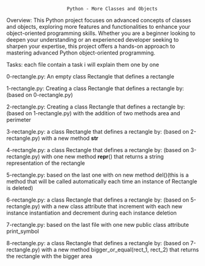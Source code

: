                           Python - More Classes and Objects

Overview:
This Python project focuses on advanced concepts of classes and objects, exploring more features and functionalities to enhance your object-oriented programming skills. Whether you are a beginner looking to deepen your understanding or an experienced developer seeking to sharpen your expertise, this project offers a hands-on approach to mastering advanced Python object-oriented programming.

Tasks: each file contain a task i will explain them one by one

0-rectangle.py:
An empty class Rectangle that defines a rectangle

1-rectangle.py:
Creating a class Rectangle that defines a rectangle by: (based on 0-rectangle.py)

2-rectangle.py:
Creating a class Rectangle that defines a rectangle by: (based on 1-rectangle.py) with the addition of two methods area and perimeter

3-rectangle.py:
a class Rectangle that defines a rectangle by: (based on 2-rectangle.py) with a new method __str__

4-rectangle.py:
a class Rectangle that defines a rectangle by: (based on 3-rectangle.py) with one new method __repr__() that returns a string representation of the rectangle

5-rectangle.py:
based on the last one with on new method del()(this is a method that will be called automatically each time an instance of Rectangle is deleted)

6-rectangle.py:
 a class Rectangle that defines a rectangle by: (based on 5-rectangle.py) with a new class attribute that increment with each new instance instantiation and decrement during each instance deletion

7-rectangle.py:
based on the last file with one new public class attribute print_symbol

8-rectangle.py:
a class Rectangle that defines a rectangle by: (based on 7-rectangle.py) with a new method bigger_or_equal(rect_1, rect_2) that returns the rectangle with the bigger area
